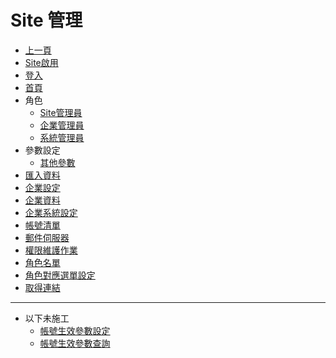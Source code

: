 # Site 管理
* [上一頁](../README.md)
* [Site啟用](active/README.md)
* [登入]()
* [首頁]()
* 角色
    * [Site管理員](siteManager.md)
    * [企業管理員](enterprisesiteManager.md)
    * [系統管理員](systemManager.md)
* 參數設定
    * [其他參數](parameterothersetting/README.md)
* [匯入資料](importdata/README.md)
* [企業設定](enterpriseindex/README.md)
* [企業資料](enterprisedetail/README.md)
* [企業系統設定](enterprisesystem/README.md)
* [帳號清單](accountindex/README.md)
* [郵件伺服器](parametermailsetting/README.md)
* [權限維護作業](ListOfPermissions/README.md)
* [角色名單](RoleList/README.md)
* [角色對應選單設定](RoleOfPeopleSet/README.md)
* [取得連結](getRoleURL/README.md)

--------
* 以下未施工
    * [帳號生效參數設定](accounteffectparamsetting/README.md)
    * [帳號生效參數查詢](accounteffectparamquery/README.md)
